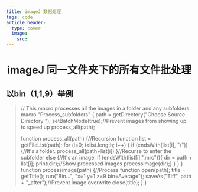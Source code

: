 ```yaml
---
title: imageJ 数据处理
tags: code
article_header:
  type: cover
  image:
    src: 
---
```




# <center>imageJ 同一文件夹下的所有文件批处理<center>

## 以bin（1,1,9）举例
>// This macro processes all the images in a folder and any subfolders.
>macro "Process_subfolders" {
>	 path = getDirectory("Choose Source Directory ");
>  setBatchMode(true);//Prevent images from showing up to speed up
>	 process_all(path);
>	
>	 function process_all(path) {//Recursion function
>	 	list = getFileList(path);
>	     for (i=0; i<list.length; i++) {
>	     	if (endsWith(list[i], "/")){//It's a folder.
>	         	process_all(path+list[i]);}//Recurse to enter the subfolder
>	         else {//It's an image.
>	             if (endsWith(list[i],".mrc")){
>	             dir = path + list[i];
>	             print(dir);//Show processed images
>	             processimage(dir);} }
>	         }
>	 }
> 	function processimage(path) {//Process function
>	 	open(path);
>	 	title = getTitle();
>	 	run("Bin...", "x=1 y=1 z=9 bin=Average");
>	 	saveAs("Tiff", path + "_after");//Prevent image overwrite
> 	close(title);
>	 }
>}

